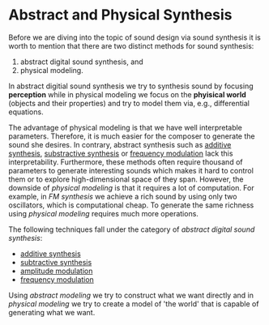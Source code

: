 # Abstract and Physical Synthesis

Before we are diving into the topic of sound design via sound synthesis it is worth to mention that there are two distinct methods for sound synthesis:

1. abstract digital sound synthesis, and
2. physical modeling.

In abstract digitial sound synthesis we try to synthesis sound by focusing **perception** while in physical modeling we focus on the **phyisical world** (objects and their properties) and try to model them via, e.g., differential equations.

The advantage of physical modeling is that we have well interpretable parameters.
Therefore, it is much easier for the composer to generate the sound she desires.
In contrary, abstract synthesis such as [additive synthesis](sec-additive-synthesis), [substractive synthesis](sec-filters) or [frequency modulation](sec-fm) lack this interpretability.
Furthermore, these methods often require thousand of parameters to generate interesting sounds which makes it hard to control them or to explore high-dimensional space of they span.
However, the downside of *physical modeling* is that it requires a lot of computation.
For example, in *FM synthesis* we achieve a rich sound by using only two oscillators, which is computational cheap.
To generate the same richness using *physical modeling* requires much more operations.

The following techniques fall under the category of *abstract digital sound synthesis*:

+ [additive synthesis](sec-additive-synthesis)
+ [subtractive synthesis](sec-filters)
+ [amplitude modulation](sec-am)
+ [frequency modulation](sec-fm)

Using *abstract modeling* we try to construct what we want directly and in *physical modeling* we try to create a model of 'the world' that is capable of generating what we want.